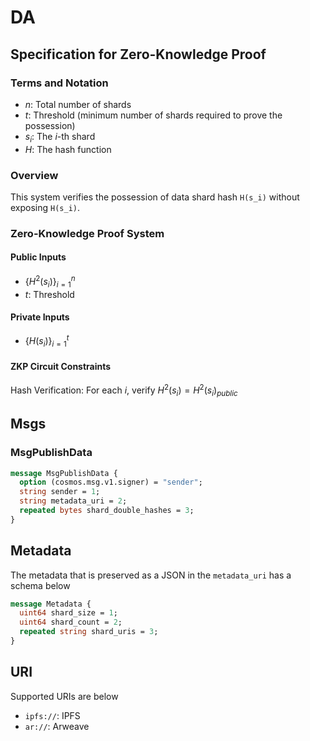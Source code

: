 # DA

## Specification for Zero-Knowledge Proof

### Terms and Notation

- $n$: Total number of shards
- $t$: Threshold (minimum number of shards required to prove the possession)
- $s_i$: The $i$-th shard
- $H$: The hash function

### Overview

This system verifies the possession of data shard hash `H(s_i)` without exposing `H(s_i)`.

### Zero-Knowledge Proof System

#### Public Inputs

- $\{H^2(s_i)\}_{i=1}^n$
- $t$: Threshold

#### Private Inputs

- $\{H(s_i)\}_{i=1}^t$

#### ZKP Circuit Constraints

Hash Verification:
For each $i$, verify $H^2(s_i) = H^2(s_i)_{public}$

## Msgs

### MsgPublishData

```protobuf
message MsgPublishData {
  option (cosmos.msg.v1.signer) = "sender";
  string sender = 1;
  string metadata_uri = 2;
  repeated bytes shard_double_hashes = 3;
}
```

## Metadata

The metadata that is preserved as a JSON in the `metadata_uri` has a schema below

```protobuf
message Metadata {
  uint64 shard_size = 1;
  uint64 shard_count = 2;
  repeated string shard_uris = 3;
}
```

## URI

Supported URIs are below

- `ipfs://`: IPFS
- `ar://`: Arweave

